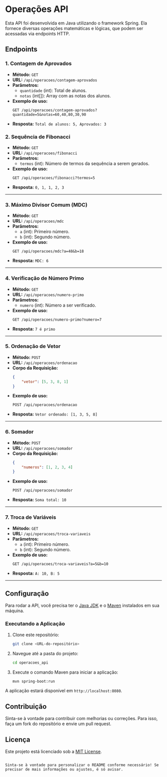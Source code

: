# Operações API

Esta API foi desenvolvida em Java utilizando o framework Spring. Ela fornece diversas operações matemáticas e lógicas, que podem ser acessadas via endpoints HTTP.

## Endpoints

### 1. Contagem de Aprovados

- **Método:** `GET`
- **URL:** `/api/operacoes/contagem-aprovados`
- **Parâmetros:**
  - `quantidade` (int): Total de alunos.
  - `notas` (int[]): Array com as notas dos alunos.
- **Exemplo de uso:**
  ```
  GET /api/operacoes/contagem-aprovados?quantidade=5&notas=60,40,80,30,90
  ```
- **Resposta:** `Total de alunos: 5, Aprovados: 3`


### 2. Sequência de Fibonacci

- **Método:** `GET`
- **URL:** `/api/operacoes/fibonacci`
- **Parâmetros:**
  - `termos` (int): Número de termos da sequência a serem gerados.
- **Exemplo de uso:**
  ```
  GET /api/operacoes/fibonacci?termos=5
  ```
- **Resposta:** `0, 1, 1, 2, 3`

---

### 3. Máximo Divisor Comum (MDC)

- **Método:** `GET`
- **URL:** `/api/operacoes/mdc`
- **Parâmetros:**
  - `a` (int): Primeiro número.
  - `b` (int): Segundo número.
- **Exemplo de uso:**
  ```
  GET /api/operacoes/mdc?a=48&b=18
  ```
- **Resposta:** `MDC: 6`

---

### 4. Verificação de Número Primo

- **Método:** `GET`
- **URL:** `/api/operacoes/numero-primo`
- **Parâmetros:**
  - `numero` (int): Número a ser verificado.
- **Exemplo de uso:**
  ```
  GET /api/operacoes/numero-primo?numero=7
  ```
- **Resposta:** `7 é primo`

---

### 5. Ordenação de Vetor

- **Método:** `POST`
- **URL:** `/api/operacoes/ordenacao`
- **Corpo da Requisição:**
  ```json
  {
      "vetor": [5, 3, 8, 1]
  }
  ```
- **Exemplo de uso:**
  ```
  POST /api/operacoes/ordenacao
  ```
- **Resposta:** `Vetor ordenado: [1, 3, 5, 8]`

---

### 6. Somador

- **Método:** `POST`
- **URL:** `/api/operacoes/somador`
- **Corpo da Requisição:**
  ```json
  {
      "numeros": [1, 2, 3, 4]
  }
  ```
- **Exemplo de uso:**
  ```
  POST /api/operacoes/somador
  ```
- **Resposta:** `Soma total: 10`

---

### 7. Troca de Variáveis

- **Método:** `GET`
- **URL:** `/api/operacoes/troca-variaveis`
- **Parâmetros:**
  - `a` (int): Primeiro número.
  - `b` (int): Segundo número.
- **Exemplo de uso:**
  ```
  GET /api/operacoes/troca-variaveis?a=5&b=10
  ```
- **Resposta:** `A: 10, B: 5`

---

## Configuração

Para rodar a API, você precisa ter o [Java JDK](https://www.oracle.com/java/technologies/javase-jdk11-downloads.html) e o [Maven](https://maven.apache.org/download.cgi) instalados em sua máquina. 

### Executando a Aplicação

1. Clone este repositório:
   ```bash
   git clone <URL-do-repositório>
   ```

2. Navegue até a pasta do projeto:
   ```bash
   cd operacoes_api
   ```

3. Execute o comando Maven para iniciar a aplicação:
   ```bash
   mvn spring-boot:run
   ```

A aplicação estará disponível em `http://localhost:8080`.

## Contribuição

Sinta-se à vontade para contribuir com melhorias ou correções. Para isso, faça um fork do repositório e envie um pull request.

## Licença

Este projeto está licenciado sob a [MIT License](LICENSE).
```

Sinta-se à vontade para personalizar o README conforme necessário! Se precisar de mais informações ou ajustes, é só avisar.